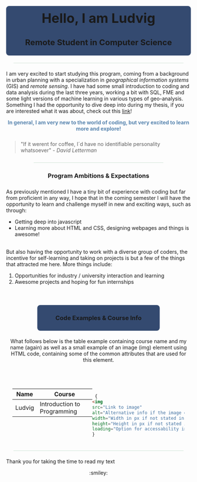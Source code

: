 
<div style="background-color:#344A70; border-radius:8px;padding:1px;">
<h1 style="text-align:center; border-bottom:none; font-size:36px; font-weight:bold; margin-top:10px;">Hello, I am Ludvig</h1>
<h3 style="text-align:center; font-size:22px; font-weight:bold;" > Remote Student in Computer Science </h3>
</div>
<hr style="margin:20px; background-color:#CCE0D2;> 

<p style="text-align:center;">I am very excited to start studying this program, coming from a background in urban planning with a specialization in <em>geographical information systems</em> (GIS) and <em>remote sensing</em>. I have had some small introduction to coding and data analysis during the last three years, working a bit with SQL, FME and some light versions of machine learning in various types of geo-analysis. Something I had the opportunity to dive deep into during my thesis, if you are interested what it was about, check out this <a href="http://mosaic.lnec.pt/pdfs/publicacoes_out2022/artigos/Barros_etal_2022.pdf">link</a>!</p> 

<p style="text-align:center; font-weight:bold; margin-bottom:15px; color:#5885AF; margin-bottom:25px;">In general, I am very new to the world of coding, but very excited to learn more and explore!</p> 

> "If it werent for coffee, I´d have no identifiable personality whatsoever" - *David Letterman* 
<hr style="margin:20px; background-color:#CCE0D2;margin-left:75px;margin-right:75px; margin-bottom:25px; margin-top: 25px;> 

<div style="background-color:#344A70; border-radius:8px; padding:0.2px;margin-bottom:15px; margin-right:85px; margin-left:85px;">
<h3 style="text-align:center; margin-bottom:25px; margin-top:25px; font-weight:bold;">Program Ambitions & Expectations</h3></div>

As previously mentioned I have a tiny bit of experience with coding but far from proficient in any way, I hope that in the coming semester I will have the opportunity to learn and challenge myself in new and exciting ways, such as through: 

- Getting deep into javascript 
- Learning more about HTML and CSS, designing webpages and things is awesome! 

<br>
But also having the opportunity to work with a diverse group of coders, the incentive for self-learning and taking on projects is but a few of the things that attracted me here. More things include:

<br>

1. Opportunities for industry / university interaction and learning
2. Awesome projects and hoping for fun internships 
<div style="background-color:#344A70; border-radius:8px; padding:0.2px;margin-bottom:15px; margin-top:55px; margin-right:85px; margin-left:85px;">
<h3 style="text-align:center; margin-bottom:25px; margin-top:25px; font-weight:bold;">Code Examples & Course Info</h3></div>

<p style="text-align:center; margin:20px auto;">What follows below is the table example containing course name and my name (again) as well as a small example of an image (img) element using HTML code, containing some of the common attributes that are used for this element.</p> 

<br>

<div style="display:flex; flex-direction:row; align-items:baseline; justify-content:space-between; padding:2px; margin:15px; ">

|Name|Course|
|-----|-----|
|Ludvig|Introduction to Programming|



```html
 {
<img 
src="Link to image" 
alt="Alternative info if the image doesnt load"
width="Width in px if not stated in CSS document"
height="Height in px if not stated in CSS document"
loading="Option for accessability in websites, example can be lazy loading">
}
```

</div>

<hr style="margin:20px; background-color:#CCE0D2;> 

<p style="text-align:center; font-weight:bold; font-size:18px; color:#5885AF;">Thank you for taking the time to read my text</p>
<p style="text-align:center;">:smiley:</p>

